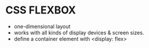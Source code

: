 # CSS FLEXBOX
- one-dimensional layout
- works with all kinds of display devices & screen sizes.
- define a container element with
    <display: flex>